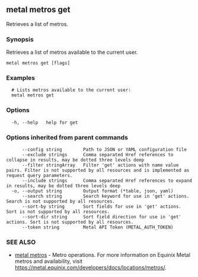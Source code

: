 ## metal metros get

Retrieves a list of metros.

### Synopsis

Retrieves a list of metros available to the current user.

```
metal metros get [flags]
```

### Examples

```
  # Lists metros available to the current user:	
  metal metros get
```

### Options

```
  -h, --help   help for get
```

### Options inherited from parent commands

```
      --config string        Path to JSON or YAML configuration file
      --exclude strings      Comma separated Href references to collapse in results, may be dotted three levels deep
      --filter stringArray   Filter 'get' actions with name value pairs. Filter is not supported by all resources and is implemented as request query parameters.
      --include strings      Comma separated Href references to expand in results, may be dotted three levels deep
  -o, --output string        Output format (*table, json, yaml)
      --search string        Search keyword for use in 'get' actions. Search is not supported by all resources.
      --sort-by string       Sort fields for use in 'get' actions. Sort is not supported by all resources.
      --sort-dir string      Sort field direction for use in 'get' actions. Sort is not supported by all resources.
      --token string         Metal API Token (METAL_AUTH_TOKEN)
```

### SEE ALSO

* [metal metros](metal_metros.md)	 - Metro operations. For more information on Equinix Metal metros and availability, visit https://metal.equinix.com/developers/docs/locations/metros/.

